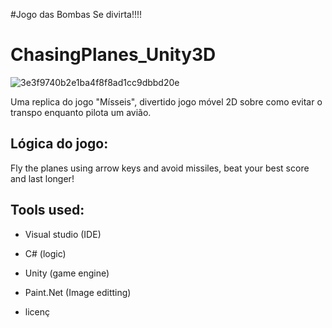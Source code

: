 #Jogo das Bombas 
Se divirta!!!!
  
# ChasingPlanes_Unity3D



![3e3f9740b2e1ba4f8f8ad1cc9dbbd20e](https://user-images.githubusercontent.com/105249309/177679157-7fbc44ab-1d54-423a-9c87-3334f5cfc31a.gif)



Uma replica do jogo "Mísseis", divertido jogo móvel 2D sobre como evitar o transpo enquanto pilota um avião.



## Lógica do jogo:

Fly the planes using arrow keys and avoid missiles, beat your best score and last longer!

## Tools used:

* Visual studio (IDE)

* C# (logic)

* Unity (game engine)

* Paint.Net (Image editting)


- licenç



